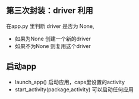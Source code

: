 ## 第三次封装：driver 利用

在app.py 里判断 driver 是否为 None,

- 如果为None 创建一个新的driver
- 如果不为None 则复用这个driver

## 启动app

- launch_app()  启动应用，caps里设置的activity
- start_activity(package,activity) 可以启动任何应用